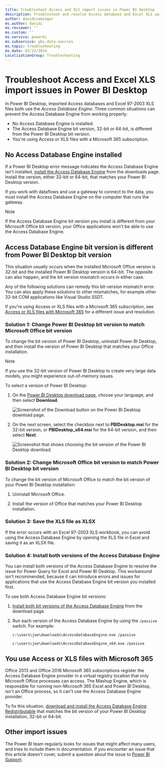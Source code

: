 ```yaml
---
title: Troubleshoot Access and XLS import issues in Power BI Desktop
description: Troubleshoot and resolve Access database and Excel XLS spreadsheet import issues in Power BI Desktop and Power Query Editor.
author: davidiseminger
ms.author: davidi
ms.reviewer: ''
ms.custom: ''
ms.service: powerbi
ms.subservice: pbi-data-sources
ms.topic: troubleshooting
ms.date: 03/12/2024
LocalizationGroup: Troubleshooting
---
```

# Troubleshoot Access and Excel XLS import issues in Power BI Desktop

In Power BI Desktop, imported Access databases and Excel 97-2003 XLS files both use the *Access Database Engine*. Three common situations can prevent the Access Database Engine from working properly:

- No Access Database Engine is installed.
- The Access Database Engine bit version, 32-bit or 64-bit, is different from the Power BI Desktop bit version.
- You're using Access or XLS files with a Microsoft 365 subscription.

<a name="situation-1-no-access-database-engine-is-installed"></a>
## No Access Database Engine installed

If a Power BI Desktop error message indicates the Access Database Engine isn't installed, [install the Access Database Engine](https://www.microsoft.com/download/details.aspx?id=54920) from the downloads page. Install the version, either 32-bit or 64-bit, that matches your Power BI Desktop version.

If you work with dataflows and use a gateway to connect to the data, you must install the Access Database Engine on the computer that runs the gateway.

>[!NOTE]
>If the Access Database Engine bit version you install is different from your Microsoft Office bit version, your Office applications won't be able to use the Access Database Engine.

<a name="situation-2-the-access-database-engine-bit-version-32-bit-or-64-bit-is-different-from-your-power-bi-desktop-bit-version"></a>
## Access Database Engine bit version is different from Power BI Desktop bit version

This situation usually occurs when the installed Microsoft Office version is 32-bit and the installed Power BI Desktop version is 64-bit. The opposite can also happen, and the bit version mismatch occurs in either case.

Any of the following solutions can remedy this bit-version mismatch error. You can also apply these solutions to other mismatches, for example other 32-bit COM applications like Visual Studio SSDT.

If you're using Access or XLS files with a Microsoft 365 subscription, see [Access or XLS files with Microsoft 365](#situation-3-trouble-using-access-or-xls-files-with-a-microsoft-365-subscription) for a different issue and resolution.

### Solution 1: Change Power BI Desktop bit version to match Microsoft Office bit version

To change the bit version of Power BI Desktop, uninstall Power BI Desktop, and then install the version of Power BI Desktop that matches your Office installation.

>[!NOTE]
>If you use the 32-bit version of Power BI Desktop to create very large data models, you might experience out-of-memory issues.

To select a version of Power BI Desktop:

1. On the [Power BI Desktop download page](https://www.microsoft.com/download/details.aspx?id=58494), choose your language, and then select **Download**.
   
   ![Screenshot of the Download button on the Power BI Desktop download page.](media/desktop-access-database-errors/desktop-access-errors-1.png)
   
1. On the next screen, select the checkbox next to **PBIDesktop.msi** for the 32-bit version, or **PBIDesktop_x64.msi** for the 64-bit version, and then select **Next**.

   ![Screenshot that shows choosing the bit version of the Power BI Desktop download.](media/desktop-access-database-errors/desktop-access-errors-2.png)

### Solution 2: Change Microsoft Office bit version to match Power BI Desktop bit version

To change the bit version of Microsoft Office to match the bit version of your Power BI Desktop installation:

1. Uninstall Microsoft Office.

2. Install the version of Office that matches your Power BI Desktop installation.

### Solution 3: Save the XLS file as XLSX

If the error occurs with an Excel 97-2003 XLS workbook, you can avoid using the Access Database Engine by opening the XLS file in Excel and saving it as an XLSX file.

### Solution 4: Install both versions of the Access Database Engine

You can install both versions of the Access Database Engine to resolve the issue for Power Query for Excel and Power BI Desktop. This workaround isn't recommended, because it can introduce errors and issues for applications that use the Access Database Engine bit version you installed first.

To use both Access Database Engine bit versions:

1. [Install both bit versions of the Access Database Engine](https://www.microsoft.com/download/details.aspx?id=54920) from the download page.

1. Run each version of the Access Database Engine by using the `/passive` switch. For example:

   ```console
   c:\users\joe\downloads\AccessDatabaseEngine.exe /passive

   c:\users\joe\downloads\AccessDatabaseEngine_x64.exe /passive
   ```

<a name="situation-3-trouble-using-access-or-xls-files-with-a-microsoft-365-subscription"></a>
## You use Access or XLS files with Microsoft 365

Office 2013 and Office 2016 Microsoft 365 subscriptions register the Access Database Engine provider in a virtual registry location that only Microsoft Office processes can access. The Mashup Engine, which is responsible for running non-Microsoft 365 Excel and Power BI Desktop, isn't an Office process, so it can't use the Access Database Engine provider.

To fix this situation, [download and install the Access Database Engine Redistributable](https://www.microsoft.com/download/details.aspx?id=54920) that matches the bit version of your Power BI Desktop installation, 32-bit or 64-bit.

## Other import issues

The Power BI team regularly looks for issues that might affect many users, and tries to include them in documentation. If you encounter an issue that this article doesn't cover, submit a question about the issue to [Power BI Support](https://powerbi.microsoft.com/support).

